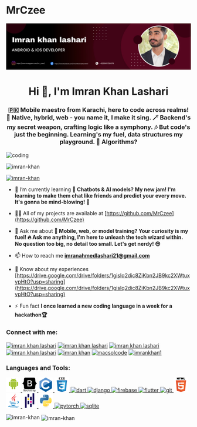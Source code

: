 # MrCzee
![logo](https://github.com/MrCzee/imran-khan/blob/main/myGitBanner.jpeg)
<h1 align="center">Hi 👋, I'm Imran Khan Lashari</h1>
<h3 align="center">
🇵🇰 Mobile maestro from Karachi, here to code across realms! 📱 Native, hybrid, web - you name it, I make it sing. 🪄 Backend's my secret weapon, crafting logic like a symphony. 🎶 But code's just the beginning. Learning's my fuel, data structures my playground. 🧠 Algorithms?
</h3>

<img src="https://user-images.githubusercontent.com/74038190/212284087-bbe7e430-757e-4901-90bf-4cd2ce3e1852.gif" alt="coding" width="400" align="center">



<p align="left"> <img src="https://komarev.com/ghpvc/?username=imran-khan&label=Profile%20views&color=0e75b6&style=flat" alt="imran-khan" /> </p>

<p align="left"> <a href="https://github.com/ryo-ma/github-profile-trophy"><img src="https://github-profile-trophy.vercel.app/?username=imran-khan" alt="imran-khan" /></a> </p>

- 🌱 I’m currently learning **🤖 Chatbots & AI models? My new jam! I'm learning to make them chat like friends and predict your every move. It's gonna be mind-blowing! 🤯**

- 👨‍💻 All of my projects are available at [https://github.com/MrCzee](https://github.com/MrCzee)

- 💬 Ask me about **💬 Mobile, web, or model training? Your curiosity is my fuel! 🔥 Ask me anything, I'm here to unleash the tech wizard within. No question too big, no detail too small. Let's get nerdy! 😎**

- 📫 How to reach me **imranahmedlashari21@gmail.com**

- 📄 Know about my experiences [https://drive.google.com/drive/folders/1gisIq2dic8ZiKbn2JB9kc2XWtuxvpHtO?usp=sharing](https://drive.google.com/drive/folders/1gisIq2dic8ZiKbn2JB9kc2XWtuxvpHtO?usp=sharing)

- ⚡ Fun fact **I once learned a new coding language in a week for a hackathon🏆**

<h3 align="left">Connect with me:</h3>
<p align="left">
<a href="https://twitter.com/imran khan lashari" target="blank"><img align="center" src="https://raw.githubusercontent.com/rahuldkjain/github-profile-readme-generator/master/src/images/icons/Social/twitter.svg" alt="imran khan lashari" height="30" width="40" /></a>
<a href="https://linkedin.com/in/imran khan lashari" target="blank"><img align="center" src="https://raw.githubusercontent.com/rahuldkjain/github-profile-readme-generator/master/src/images/icons/Social/linked-in-alt.svg" alt="imran khan lashari" height="30" width="40" /></a>
<a href="https://fb.com/imran khan lashari" target="blank"><img align="center" src="https://raw.githubusercontent.com/rahuldkjain/github-profile-readme-generator/master/src/images/icons/Social/facebook.svg" alt="imran khan lashari" height="30" width="40" /></a>
<a href="https://instagram.com/imran khan lashari" target="blank"><img align="center" src="https://raw.githubusercontent.com/rahuldkjain/github-profile-readme-generator/master/src/images/icons/Social/instagram.svg" alt="imran khan lashari" height="30" width="40" /></a>
<a href="https://dribbble.com/imran khan" target="blank"><img align="center" src="https://raw.githubusercontent.com/rahuldkjain/github-profile-readme-generator/master/src/images/icons/Social/dribbble.svg" alt="imran khan" height="30" width="40" /></a>
<a href="https://www.youtube.com/c/macsolcode" target="blank"><img align="center" src="https://raw.githubusercontent.com/rahuldkjain/github-profile-readme-generator/master/src/images/icons/Social/youtube.svg" alt="macsolcode" height="30" width="40" /></a>
<a href="https://www.hackerrank.com/imrankhan1" target="blank"><img align="center" src="https://raw.githubusercontent.com/rahuldkjain/github-profile-readme-generator/master/src/images/icons/Social/hackerrank.svg" alt="imrankhan1" height="30" width="40" /></a>
</p>

<h3 align="left">Languages and Tools:</h3>
<p align="left"> <a href="https://developer.android.com" target="_blank" rel="noreferrer"> <img src="https://raw.githubusercontent.com/devicons/devicon/master/icons/android/android-original-wordmark.svg" alt="android" width="40" height="40"/> </a> <a href="https://getbootstrap.com" target="_blank" rel="noreferrer"> <img src="https://raw.githubusercontent.com/devicons/devicon/master/icons/bootstrap/bootstrap-plain-wordmark.svg" alt="bootstrap" width="40" height="40"/> </a> <a href="https://www.cprogramming.com/" target="_blank" rel="noreferrer"> <img src="https://raw.githubusercontent.com/devicons/devicon/master/icons/c/c-original.svg" alt="c" width="40" height="40"/> </a> <a href="https://www.w3schools.com/css/" target="_blank" rel="noreferrer"> <img src="https://raw.githubusercontent.com/devicons/devicon/master/icons/css3/css3-original-wordmark.svg" alt="css3" width="40" height="40"/> </a> <a href="https://dart.dev" target="_blank" rel="noreferrer"> <img src="https://www.vectorlogo.zone/logos/dartlang/dartlang-icon.svg" alt="dart" width="40" height="40"/> </a> <a href="https://www.djangoproject.com/" target="_blank" rel="noreferrer"> <img src="https://cdn.worldvectorlogo.com/logos/django.svg" alt="django" width="40" height="40"/> </a> <a href="https://firebase.google.com/" target="_blank" rel="noreferrer"> <img src="https://www.vectorlogo.zone/logos/firebase/firebase-icon.svg" alt="firebase" width="40" height="40"/> </a> <a href="https://flutter.dev" target="_blank" rel="noreferrer"> <img src="https://www.vectorlogo.zone/logos/flutterio/flutterio-icon.svg" alt="flutter" width="40" height="40"/> </a> <a href="https://git-scm.com/" target="_blank" rel="noreferrer"> <img src="https://www.vectorlogo.zone/logos/git-scm/git-scm-icon.svg" alt="git" width="40" height="40"/> </a> <a href="https://www.w3.org/html/" target="_blank" rel="noreferrer"> <img src="https://raw.githubusercontent.com/devicons/devicon/master/icons/html5/html5-original-wordmark.svg" alt="html5" width="40" height="40"/> </a> <a href="https://www.java.com" target="_blank" rel="noreferrer"> <img src="https://raw.githubusercontent.com/devicons/devicon/master/icons/java/java-original.svg" alt="java" width="40" height="40"/> </a> <a href="https://pandas.pydata.org/" target="_blank" rel="noreferrer"> <img src="https://raw.githubusercontent.com/devicons/devicon/2ae2a900d2f041da66e950e4d48052658d850630/icons/pandas/pandas-original.svg" alt="pandas" width="40" height="40"/> </a> <a href="https://www.python.org" target="_blank" rel="noreferrer"> <img src="https://raw.githubusercontent.com/devicons/devicon/master/icons/python/python-original.svg" alt="python" width="40" height="40"/> </a> <a href="https://pytorch.org/" target="_blank" rel="noreferrer"> <img src="https://www.vectorlogo.zone/logos/pytorch/pytorch-icon.svg" alt="pytorch" width="40" height="40"/> </a> <a href="https://www.sqlite.org/" target="_blank" rel="noreferrer"> <img src="https://www.vectorlogo.zone/logos/sqlite/sqlite-icon.svg" alt="sqlite" width="40" height="40"/> </a> </p>

<p><img align="left" src="https://github-readme-stats.vercel.app/api/top-langs?username=imran-khan&show_icons=true&locale=en&layout=compact" alt="imran-khan" /></p>

<p>&nbsp;<img align="center" src="https://github-readme-stats.vercel.app/api?username=imran-khan&show_icons=true&locale=en" alt="imran-khan" /></p>
